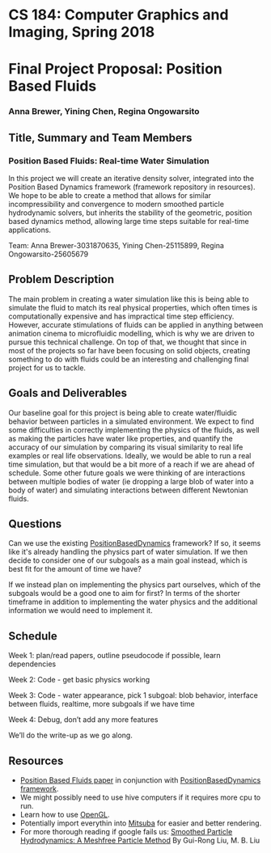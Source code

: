 
CS 184: Computer Graphics and Imaging, Spring 2018
==================================================

Final Project Proposal: Position Based Fluids
=============================================

### Anna Brewer, Yining Chen, Regina Ongowarsito

Title, Summary and Team Members
-------------------------------

### Position Based Fluids: Real-time Water Simulation

In this project we will create an iterative density solver, integrated into the Position Based Dynamics framework (framework repository in resources). We hope to be able to create a method that allows for similar incompressibility and convergence to modern smoothed particle hydrodynamic solvers, but inherits the stability of the geometric, position based dynamics method, allowing large time steps suitable for real-time applications.

Team: Anna Brewer-3031870635, Yining Chen-25115899, Regina Ongowarsito-25605679

Problem Description
-------------------

The main problem in creating a water simulation like this is being able to simulate the fluid to match its real physical properties, which often times is computationally expensive and has impractical time step efficiency. However, accurate stimulations of fluids can be applied in anything between animation cinema to microfluidic modelling, which is why we are driven to pursue this technical challenge. On top of that, we thought that since in most of the projects so far have been focusing on solid objects, creating something to do with fluids could be an interesting and challenging final project for us to tackle.

Goals and Deliverables
----------------------

Our baseline goal for this project is being able to create water/fluidic behavior between particles in a simulated environment. We expect to find some difficulties in correctly implementing the physics of the fluids, as well as making the particles have water like properties, and quantify the accuracy of our simulation by comparing its visual similarity to real life examples or real life observations. Ideally, we would be able to run a real time simulation, but that would be a bit more of a reach if we are ahead of schedule. Some other future goals we were thinking of are interactions between multiple bodies of water (ie dropping a large blob of water into a body of water) and simulating interactions between different Newtonian fluids.

Questions
---------

Can we use the existing [PositionBasedDynamics](https://github.com/InteractiveComputerGraphics/PositionBasedDynamics) framework? If so, it seems like it's already handling the physics part of water simulation. If we then decide to consider one of our subgoals as a main goal instead, which is best fit for the amount of time we have?

If we instead plan on implementing the physics part ourselves, which of the subgoals would be a good one to aim for first? In terms of the shorter timeframe in addition to implementing the water physics and the additional information we would need to implement it.

Schedule
--------

Week 1: plan/read papers, outline pseudocode if possible, learn dependencies

Week 2: Code - get basic physics working

Week 3: Code - water appearance, pick 1 subgoal: blob behavior, interface between fluids, realtime, more subgoals if we have time

Week 4: Debug, don’t add any more features

We’ll do the write-up as we go along.

Resources
---------

*   [Position Based Fluids paper](http://mmacklin.com/pbf_sig_preprint.pdf) in conjunction with [PositionBasedDynamics framework](https://github.com/InteractiveComputerGraphics/PositionBasedDynamics).
*   We might possibly need to use hive computers if it requires more cpu to run.
*   Learn how to use [OpenGL](http://www.opengl-tutorial.org/).
*   Potentially import everythin into [Mitsuba](http://www.mitsuba-renderer.org/) for easier and better rendering.
*   For more thorough reading if google fails us: [Smoothed Particle Hydrodynamics: A Meshfree Particle Method](https://www.worldscientific.com/worldscibooks/10.1142/5340#t=aboutBook/) By Gui-Rong Liu, M. B. Liu
